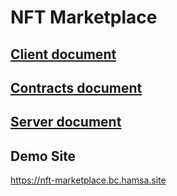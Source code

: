 # NFT Marketplace

## [Client document](client/README.md)

## [Contracts document](contracts/README.md)

## [Server document](server/README.md)

## Demo Site

https://nft-marketplace.bc.hamsa.site
